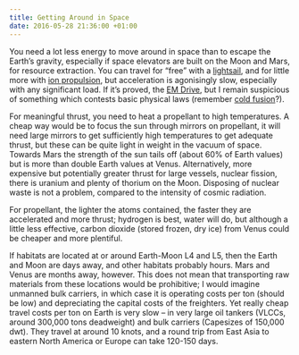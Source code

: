 ```yaml
---
title: Getting Around in Space
date: 2016-05-28 21:36:00 +01:00
---
```


You need a lot less energy to move around in space than to escape the Earth’s gravity, especially if space elevators are built on the Moon and Mars, for resource extraction. You can travel for “free” with a [lightsail][lightsail], and for little more with [ion propulsion][ion-propulsion], but acceleration is agonisingly slow, especially with any significant load. If it’s proved, the [EM Drive][em-drive], but I remain suspicious  of something which contests basic physical laws (remember [cold fusion][cold-fusion]?).

For meaningful thrust, you need to heat a propellant to high temperatures. A cheap way would be to focus the sun through mirrors on propellant, it will need large mirrors  to get sufficiently high temperatures to get adequate thrust, but these can be quite light in weight in the vacuum of space. Towards Mars the strength of the sun tails off (about 60% of Earth values) but is more than double Earth values at Venus. Alternatively, more expensive but potentially greater thrust for large vessels, nuclear fission, there is uranium and plenty of thorium on the Moon. Disposing of nuclear waste is not a problem, compared to the intensity of cosmic radiation.

For propellant, the lighter the atoms contained, the faster they are accelerated and more thrust; hydrogen is best, water will do, but although a little less effective, carbon dioxide  (stored frozen, dry ice)  from Venus could be cheaper and more plentiful.

If habitats are located at or around Earth-Moon L4 and L5, then the Earth and Moon are days away, and other habitats probably hours. Mars and Venus are months away, however. This does not mean that transporting raw materials from these locations would be prohibitive; I would imagine unmanned bulk carriers, in which case it is operating costs per ton (should be low) and depreciating the capital costs of the freighters. Yet really cheap travel costs per ton on Earth is very slow – in very large oil tankers (VLCCs, around 300,000 tons deadweight) and bulk carriers (Capesizes of 150,000 dwt). They travel at around 10 knots, and a round trip from East Asia to eastern North America or Europe can take 120-150 days.

[lightsail]: http://sail.planetary.org/
[ion-propulsion]: https://en.wikipedia.org/wiki/Ion_thruster
[em-drive]: http://www.digitaltrends.com/cool-tech/emdrive-news-rumors/
[cold-fusion]: https://en.wikipedia.org/wiki/Cold_fusion
